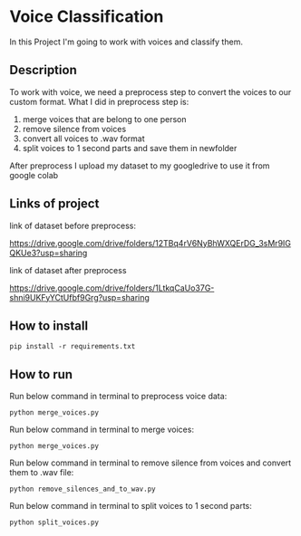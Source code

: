 # Voice Classification

In this Project I'm going to work with voices and classify them.

## Description

To work with voice, we need a preprocess step to convert the voices to our custom format. 
What I did in preprocess step is:
1. merge voices that are belong to one person
2. remove silence from voices
3. convert all voices to .wav format
4. split voices to 1 second parts and save them in newfolder

After preprocess I upload my dataset to my googledrive to use it from google colab

## Links of project

link of dataset before preprocess:

https://drive.google.com/drive/folders/12TBq4rV6NyBhWXQErDG_3sMr9IGQKUe3?usp=sharing

link of dataset after preprocess

https://drive.google.com/drive/folders/1LtkqCaUo37G-shni9UKFyYCtUfbf9Grg?usp=sharing

## How to install

```
pip install -r requirements.txt
```

##  How to run

Run below command in terminal to preprocess voice data:

```
python merge_voices.py
```

Run below command in terminal to merge voices:

```
python merge_voices.py
```


Run below command in terminal to remove silence from voices and convert them to .wav file:

```
python remove_silences_and_to_wav.py
```

Run below command in terminal to split voices to 1 second parts:

```
python split_voices.py
```



